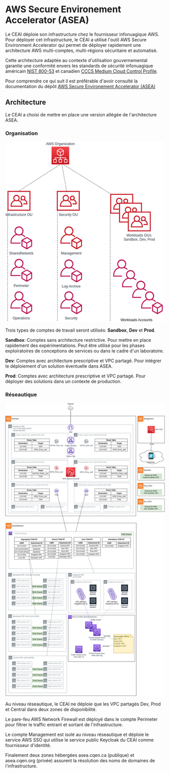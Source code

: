 # AWS Secure Environement Accelerator (ASEA)

Le CEAI déploie son infrastructure chez le fournisseur infonuagique AWS. Pour déployer cet infrastructure, le CEAI a utilisé l'outil AWS Secure Environment Accelerator qui permet de déployer rapidement une architecture AWS multi-comptes, multi-régions sécuritaire et automatisé. 

Cette architecture adaptée au contexte d'utilisation gouvernemental garantie une conformité envers les standards de sécurité infonuagique américain [NIST 800-53](https://csrc.nist.gov/publications/detail/sp/800-53/rev-5/final) et canadien [CCCS Medium Cloud Control Profile](https://www.canada.ca/fr/gouvernement/systeme/gouvernement-numerique/innovations-gouvernementales-numeriques/services-informatique-nuage/profil-controle-securite-services-ti-fondes-information-nuage.html).

Pour comprendre ce qui suit il est préférable d'avoir consulté la documentation du dépôt [AWS Secure Environement Accelerator (ASEA)](https://github.com/aws-samples/aws-secure-environment-accelerator)

## Architecture

Le CEAI a choisi de mettre en place une version allégée de l'architecture ASEA.

### Organisation

![Structure multi-comptes du CEAI](images/organization_structure.png)

Trois types de comptes de travail seront utilisés: **Sandbox**, **Dev** et **Prod**.

**Sandbox**: Comptes sans architecture restrictive. Pour mettre en place rapidement des expérimentations. Peut être utilisé pour les phases exploiratoires de conceptions de services ou dans le cadre d'un  laboratoire.

**Dev**: Comptes avec architecture prescriptive et VPC partagé. Pour intégrer le déploiement d'un solution éventuelle dans ASEA. 

**Prod**: Comptes avec architecture prescriptive et VPC partagé. Pour déployer des solutions dans un contexte de production.

### Réseautique

![Architecture Réseau](images/network.png)

Au niveau réseautique, le CEAI ne déploie que les VPC partagés Dev, Prod et Central dans deux zones de disponibilité. 

Le pare-feu AWS Network Firewall est déployé dans le compte Perimeter pour filtrer le traffic entrant et sortant de l'infrastructure.

Le compte Management est isolé au niveau réseautique et déploie le service AWS SSO qui utilise le service public Keycloak du CEAI comme fournisseur d'identité.

Finalement deux zones hébergées asea.cqen.ca (publique) et asea.cqen.org (privée) assurent la résolution des noms de domaines de l'infrastructure.